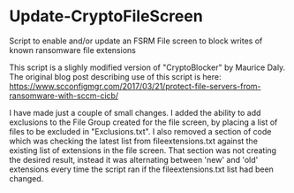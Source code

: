 # Update-CryptoFileScreen
Script to enable and/or update an FSRM File screen to block writes of known ransomware file extensions

This script is a slighly modified version of "CryptoBlocker" by Maurice Daly.  The original blog post describing use of this script is here: https://www.scconfigmgr.com/2017/03/21/protect-file-servers-from-ransomware-with-sccm-cicb/

I have made just a couple of small changes.  I added the ability to add exclusions to the File Group created for the file screen, by placing a list of files to be excluded in "Exclusions.txt".  I also removed a section of code which was checking the latest list from fileextensions.txt against the existing list of extensions in the file screen.  That section was not creating the desired result, instead it was alternating between 'new' and 'old' extensions every time the script ran if the fileextensions.txt list had been changed. 
